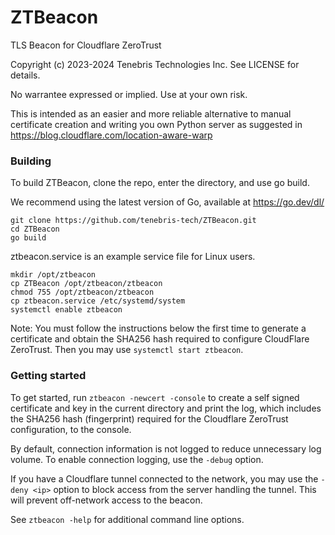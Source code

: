 # ZTBeacon

TLS Beacon for Cloudflare ZeroTrust

Copyright (c) 2023-2024 Tenebris Technologies Inc. See LICENSE for details.

No warrantee expressed or implied. Use at your own risk.

This is intended as an easier and more reliable alternative to manual certificate creation and writing you own
Python server as suggested in https://blog.cloudflare.com/location-aware-warp

### Building
To build ZTBeacon, clone the repo, enter the directory, and use go build.

We recommend using the latest version of Go, available at https://go.dev/dl/

```
git clone https://github.com/tenebris-tech/ZTBeacon.git
cd ZTBeacon
go build
```

ztbeacon.service is an example service file for Linux users.
```
mkdir /opt/ztbeacon
cp ZTBeacon /opt/ztbeacon/ztbeacon
chmod 755 /opt/ztbeacon/ztbeacon
cp ztbeacon.service /etc/systemd/system
systemctl enable ztbeacon
```
Note: You must follow the instructions below the first time to generate a certificate and obtain the SHA256 hash required
to configure CloudFlare ZeroTrust. Then you may use `systemctl start ztbeacon`.

### Getting started
To get started, run `ztbeacon -newcert -console` to create a self signed certificate and key in the current directory
and print the log, which includes the SHA256 hash (fingerprint) required for the Cloudflare ZeroTrust configuration,
to the console.

By default, connection information is not logged to reduce unnecessary log volume. To enable connection logging,
use the `-debug` option.

If you have a Cloudflare tunnel connected to the network, you may use the `-deny <ip>` option to block access from the
server handling the tunnel. This will prevent off-network access to the beacon.

See `ztbeacon -help` for additional command line options.
